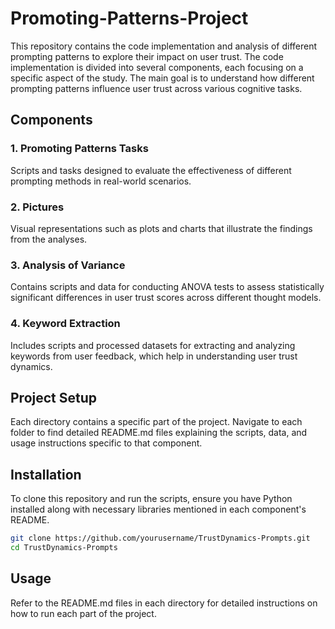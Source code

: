 # Promoting-Patterns-Project

This repository contains the code implementation and analysis of different prompting patterns to explore their impact on user trust. The code implementation is divided into several components, each focusing on a specific aspect of the study. The main goal is to understand how different prompting patterns influence user trust across various cognitive tasks.

## Components

### 1. Promoting Patterns Tasks
Scripts and tasks designed to evaluate the effectiveness of different prompting methods in real-world scenarios.

### 2. Pictures
Visual representations such as plots and charts that illustrate the findings from the analyses.

### 3. Analysis of Variance
Contains scripts and data for conducting ANOVA tests to assess statistically significant differences in user trust scores across different thought models.

### 4. Keyword Extraction
Includes scripts and processed datasets for extracting and analyzing keywords from user feedback, which help in understanding user trust dynamics.

## Project Setup

Each directory contains a specific part of the project. Navigate to each folder to find detailed README.md files explaining the scripts, data, and usage instructions specific to that component.

## Installation
To clone this repository and run the scripts, ensure you have Python installed along with necessary libraries mentioned in each component's README.

```bash
git clone https://github.com/yourusername/TrustDynamics-Prompts.git
cd TrustDynamics-Prompts
```

## Usage
Refer to the README.md files in each directory for detailed instructions on how to run each part of the project.


